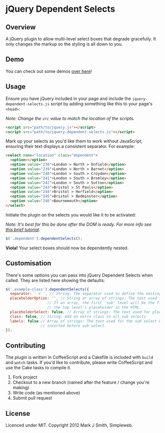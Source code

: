 # jQuery Dependent Selects

## Overview

A jQuery plugin to allow multi-level select boxes that degrade gracefully. It only changes the markup so the styling is all down to you.

## Demo

You can check out some demos [over here](http://kaibakker.github.com/jquery-dependent-selects)!

## Usage

Ensure you have jQuery included in your page and include the `jquery-dependent-selects.js` script by adding something like this to your page's `<head>`:

*Note: Change the `src` value to match the location of the scripts.*

```html
<script src="path/to/jquery.js"></script>
<script src="path/to/jquery.dependent-selects.js"></script>
```

Mark up your selects as you'd like them to work without JavaScript, ensuring their text displays a consistent separator. For example:

```html
<select name="location" class="dependent">
  <option></option>
  <option value="238">London > North > Enfield</option>
  <option value="239">London > North > Barnet</option>
  <option value="240">London > South > Croydon</option>
  <option value="241">London > South > Bromley</option>
  <option value="242">London > South > Sutton</option>
  <option value="243">Bristol > St Pauls</option>
  <option value="244">Bristol > Horfield</option>
  <option value="245">Bristol > Bedminster</option>
  <option value="246">Bournemouth</option>
</select>
```

Initiate the plugin on the selects you would like it to be activated:

*Note: It's best for this be done after the DOM is ready. For more info see [this brief tutorial](http://bit.ly/TxePc).*

```javascript
$('.dependent').dependentSelects();
```

**Viola!** Your select boxes should now be dependently nested.

## Customisation

There's some options you can pass into jQuery Dependent Selects when called. They are listed here showing the defaults:

```javascript
$('.example-class').dependentSelects({
  separator: ' > ', // String: The separator used to define the nesting in the option field's text
  placeholderOption: '', // String or array of strings: The text used for the sub select boxes' placeholder option.
                   // If an array, the first 'sub' level will be the first array item, you should manually create
                   // the top level's placeholder in the HTML.
  placeholderSelect: false, // Array of strings: The text used for placeholder select boxes for sub levels.
  class: false, // String: Add an extra class to all sub selects
  labels: false // Array of strings: The text used for the sub select boxes' labels. Label element is
                // inserted before sub select.
});
```

## Contributing

The plugin is written in CoffeeScript and a Cakefile is included with `build` and `watch` tasks. If you'd like to contribute, please write CoffeeScript and use the Cake tasks to compile it.

1. Fork project
2. Checkout to a new branch (named after the feature / change you're making)
3. Write code (as mentioned above)
4. Submit pull request

## License

Licenced under MIT. Copyright 2012 Mark J Smith, Simpleweb.
